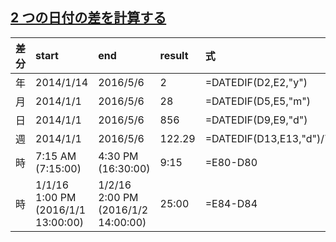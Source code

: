 ## [2 つの日付の差を計算する](https://support.microsoft.com/ja-jp/office/2-%E3%81%A4%E3%81%AE%E6%97%A5%E4%BB%98%E3%81%AE%E5%B7%AE%E3%82%92%E8%A8%88%E7%AE%97%E3%81%99%E3%82%8B-8235e7c9-b430-44ca-9425-46100a162f38)

|差分|start|end|result|式|
|:--|:--|:--|:--|:--|
|年|2014/1/14|2016/5/6|2|=DATEDIF(D2,E2,"y")|
|月|2014/1/1|2016/5/6|28|=DATEDIF(D5,E5,"m")|
|日|2014/1/1|2016/5/6|856|=DATEDIF(D9,E9,"d")|
|週|2014/1/1|2016/5/6|122.29|=DATEDIF(D13,E13,"d")/7|
|時|7:15 AM (7:15:00)|4:30 PM (16:30:00)|9:15|=E80-D80|
|時|1/1/16 1:00 PM (2016/1/1  13:00:00)|1/2/16 2:00 PM (2016/1/2  14:00:00)|25:00|=E84-D84|
